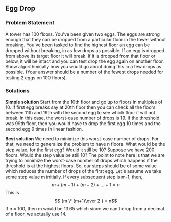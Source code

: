 ## Egg Drop

### Problem Statement

A tower has 100 floors. You've been given two eggs. The eggs are strong enough that they can be dropped from a particular floor in the tower without breaking. You've been tasked to find the highest floor an egg can be dropped without breaking, in as few drops as possible. If an egg is dropped from above its target floor it will break. If it is dropped from that floor or below, it will be intact and you can test drop the egg again on another floor.
Show algorithmically how you would go about doing this in a few drops as possible. (Your answer should be a number of the fewest drops needed for testing 2 eggs on 100 floors).

### Solutions

**Simple solution**
Start from the 10th floor and go up to floors in multiples of 10. If first egg breaks say at 20th floor then you can check all the floors between 11th and 19th with the second egg to see which floor it will not break.
In this case, the worst-case number of drops is 19. If the threshold was 99th floor, then you would have to drop the first egg 10 times and the second egg 9 times in linear fashion.

**Best solution**
We need to minimize this worst-case number of drops. For that, we need to generalize the problem to have n floors. What would be the step value, for the first egg? Would it still be 10? Suppose we have 200 floors. Would the step value be still 10?
The point to note here is that we are trying to minimize the worst-case number of drops which happens if the threshold is at the highest floors. So, our steps should be of some value which reduces the number of drops of the first egg. Let's assume we take some step value m initially. If every subsequent step is m-1, then,
$$ m + (m - 1) + (m - 2) + ... + 1 = n$$
This is
$$ {m \* (m+1)\over 2 } = n$$
If n = 100, then m would be 13.65 which since we can't drop from a decimal of a floor, we actually use 14.
